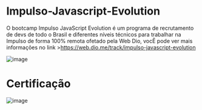 # Impulso-Javascript-Evolution
O bootcamp Impulso JavaScript Evolution é um programa de recrutamento de devs de todo o Brasil e diferentes níveis técnicos para trabalhar na Impulso de forma 100% remota ofetado pela Web Dio, vocÊ pode ver mais informações no link >https://web.dio.me/track/impulso-javascript-evolution  

![image](https://user-images.githubusercontent.com/76081229/175288473-adbbe519-f8bb-425f-b913-8f1503ff9448.png)


# Certificação 

![image](https://user-images.githubusercontent.com/76081229/175286401-f42f0c98-2bc0-4436-a8de-d3bad27ec4ed.png)
